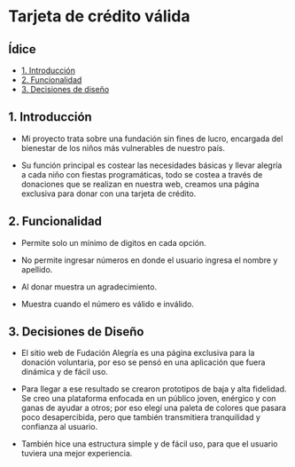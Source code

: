 # Tarjeta de crédito válida

## Ídice
* [1. Introducción](#1-introducción)
* [2. Funcionalidad](#2-funcionalidad)
* [3. Decisiones de diseño](#3-decisiones-de-diseño)

## 1. Introducción

* Mi proyecto trata sobre una fundación sin fines de lucro, encargada del bienestar de los niños más vulnerables de nuestro país. 

* Su función principal es costear las necesidades básicas y llevar alegría a cada niño con fiestas programáticas, todo se costea a través de donaciones que se realizan en nuestra web, creamos una página exclusiva para donar con una tarjeta de crédito.


## 2. Funcionalidad

* Permite solo un mínimo de digitos en cada opción.

* No permite ingresar números en donde el usuario ingresa el nombre y apellido.

* Al donar muestra un agradecimiento.

* Muestra cuando el número es válido e inválido.


## 3. Decisiones de Diseño

* El sitio web de Fudación Alegría es una página exclusiva para la donación voluntaria, por eso se pensó en una aplicación que fuera dinámica y de fácil uso. 

* Para llegar a ese resultado se crearon prototipos de baja y alta fidelidad. Se creo una plataforma enfocada en un público joven, enérgico y con ganas de ayudar a otros; por eso elegí una paleta de colores que pasara poco desapercibida, pero que también transmitiera tranquilidad y confianza al usuario. 

* También hice una estructura simple y de fácil uso, para que el usuario tuviera una mejor experiencia.

